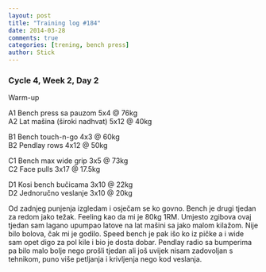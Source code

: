 ```yaml
---
layout: post
title: "Training log #184"
date: 2014-03-28
comments: true
categories: [trening, bench press]
author: Stick
---
```


### Cycle 4, Week 2, Day 2  

Warm-up  

A1 Bench press sa pauzom 5x4 @ 76kg   
A2 Lat mašina (široki nadhvat) 5x12 @ 40kg   

B1 Bench touch-n-go 4x3 @ 60kg   
B2 Pendlay rows 4x12 @ 50kg     

C1 Bench max wide grip 3x5 @ 73kg    
C2 Face pulls 3x17 @ 17.5kg     

D1 Kosi bench bučicama 3x10 @ 22kg       
D2 Jednoručno veslanje 3x10 @ 20kg   

Od zadnjeg punjenja izgledam i osječam se ko govno. Bench je drugi tjedan za redom jako težak. Feeling kao da mi je 80kg 1RM. Umjesto zgibova ovaj tjedan sam lagano upumpao latove na lat mašini sa jako malom kilažom. Nije bilo bolova, čak mi je godilo. Speed bench je pak išo ko iz pičke a i wide sam opet digo za pol kile i bio je dosta dobar. Pendlay radio sa bumperima pa bilo malo bolje nego prošli tjedan ali još uvijek nisam zadovoljan s tehnikom, puno više petljanja i krivljenja nego kod veslanja.  